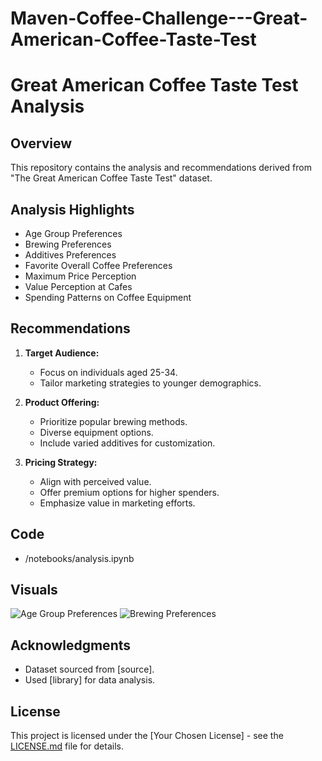 # Maven-Coffee-Challenge---Great-American-Coffee-Taste-Test

# Great American Coffee Taste Test Analysis

## Overview
This repository contains the analysis and recommendations derived from "The Great American Coffee Taste Test" dataset.

## Analysis Highlights
- Age Group Preferences
- Brewing Preferences
- Additives Preferences
- Favorite Overall Coffee Preferences
- Maximum Price Perception
- Value Perception at Cafes
- Spending Patterns on Coffee Equipment

## Recommendations
1. **Target Audience:**
   - Focus on individuals aged 25-34.
   - Tailor marketing strategies to younger demographics.

2. **Product Offering:**
   - Prioritize popular brewing methods.
   - Diverse equipment options.
   - Include varied additives for customization.

3. **Pricing Strategy:**
   - Align with perceived value.
   - Offer premium options for higher spenders.
   - Emphasize value in marketing efforts.

## Code
- /notebooks/analysis.ipynb

## Visuals
![Age Group Preferences](visualizations/age_group_preferences.png)
![Brewing Preferences](visualizations/brewing_preferences.png)

## Acknowledgments
- Dataset sourced from [source].
- Used [library] for data analysis.

## License
This project is licensed under the [Your Chosen License] - see the [LICENSE.md](LICENSE.md) file for details.
